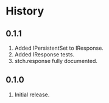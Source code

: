 # History

## 0.1.1

1. Added IPersistentSet to IResponse.
2. Added IResponse tests.
3. stch.response fully documented.

## 0.1.0

1. Initial release.
